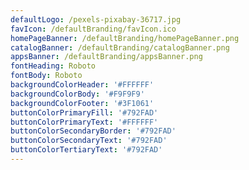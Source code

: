 ```yaml
---
defaultLogo: /pexels-pixabay-36717.jpg
favIcon: /defaultBranding/favIcon.ico
homePageBanner: /defaultBranding/homePageBanner.png
catalogBanner: /defaultBranding/catalogBanner.png
appsBanner: /defaultBranding/appsBanner.png
fontHeading: Roboto
fontBody: Roboto
backgroundColorHeader: '#FFFFFF'
backgroundColorBody: '#F9F9F9'
backgroundColorFooter: '#3F1061'
buttonColorPrimaryFill: '#792FAD'
buttonColorPrimaryText: '#FFFFFF'
buttonColorSecondaryBorder: '#792FAD'
buttonColorSecondaryText: '#792FAD'
buttonColorTertiaryText: '#792FAD'
---
```


